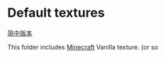 # Default textures

[简中版本](.\README.md)

This folder includes [Minecraft](https://www.minecraft.net) Vanilla texture. (or so
